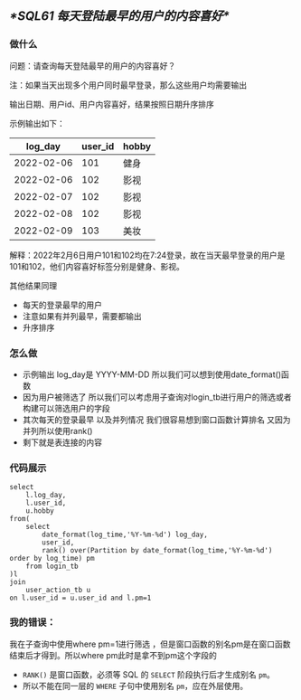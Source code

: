 ## ***\*SQL61 每天登陆最早的用户的内容喜好\****

### 做什么

问题：请查询每天登陆最早的用户的内容喜好？

注：如果当天出现多个用户同时最早登录，那么这些用户均需要输出

输出日期、用户id、用户内容喜好，结果按照日期升序排序

示例输出如下：

| log_day    | user_id | hobby |
| ---------- | ------- | ----- |
| 2022-02-06 | 101     | 健身  |
| 2022-02-06 | 102     | 影视  |
| 2022-02-07 | 102     | 影视  |
| 2022-02-08 | 102     | 影视  |
| 2022-02-09 | 103     | 美妆  |



解释：2022年2月6日用户101和102均在7:24登录，故在当天最早登录的用户是101和102，他们内容喜好标签分别是健身、影视。

其他结果同理



- 每天的登录最早的用户
- 注意如果有并列最早，需要都输出
- 升序排序 

### 怎么做

- 示例输出   log_day是 YYYY-MM-DD 所以我们可以想到使用date_format()函数 
- 因为用户被筛选了 所以我们可以考虑用子查询对login_tb进行用户的筛选或者构建可以筛选用户的字段
- 其次每天的登录最早 以及并列情况  我们很容易想到窗口函数计算排名  又因为并列所以使用rank()
- 剩下就是表连接的内容

### 代码展示

```
select 
    l.log_day,
    l.user_id,
    u.hobby
from(
    select
        date_format(log_time,'%Y-%m-%d') log_day,
        user_id,
        rank() over(Partition by date_format(log_time,'%Y-%m-%d') order by log_time) pm
    from login_tb
)l 
join 
    user_action_tb u
on l.user_id = u.user_id and l.pm=1
```

### 我的错误：

我在子查询中使用where pm=1进行筛选 ，但是窗口函数的别名pm是在窗口函数结束后才得到。所以where pm此时是拿不到pm这个字段的

- `RANK()` 是窗口函数，必须等 SQL 的 `SELECT` 阶段执行后才生成别名 `pm`。
- 所以不能在同一层的 `WHERE` 子句中使用别名 `pm`，应在外层使用。